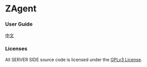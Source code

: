 # ZAgent

### User Guide
[中文](guide/README.md)

### Licenses
All SERVER SIDE source code is licensed under the [GPLv3 License](LICENSE).
